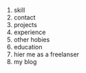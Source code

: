 1. skill
2. contact
3. projects
4. experience
5. other hobies
7. education
8. hier me as a freelanser
6. my blog